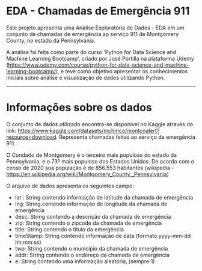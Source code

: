 # EDA - Chamadas de Emergência 911

Este projeto apresenta uma Análise Exploratória de Dados - EDA em um conjunto de chamadas de emergência ao serviço 911 de Montgomery County, no estado da Pennsylvania.

A análise foi feita como parte do curso 'Python for Data Science and Machine Learning Bootcamp', criado por José Portilla na plataforma Udemy (https://www.udemy.com/course/python-for-data-science-and-machine-learning-bootcamp/), e teve como objetivo apresentar os conhecimentos iniciais sobre análise e visualização de dados utilizando Python.
________________________________________

# Informações sobre os dados
O conjunto de dados utilizado encontra-se disponível no Kaggle através do link: https://www.kaggle.com/datasets/mchirico/montcoalert?resource=download. Representa chamadas feitas ao serviço de emergência 911.

O Condado de Montgomery é o terceiro mais populoso do estado da Pennsylvania, e o 73º mais populoso dos Estados Unidos. De acordo com o censo de 2020 sua população é de 856.553 habitantes (wikipedia - https://en.wikipedia.org/wiki/Montgomery_County,_Pennsylvania)

O arquivo de dados apresenta os seguintes campo:
- lat : String contendo informação de latitude da  chamada de emergência
- lng: String contendo informação de longitude da  chamada de emergência
- desc: String contendo a descrição da chamada de emergência
- zip: String contendo o zipcode da chamada de emergência
- title: String contendo o título da emergência
- timeStamp: String contendo informação de data (formato yyyy-mm-dd hh:mm:ss)
- twp: String contendo o município da chamada de emergência
- addr: String contendo o endereço da chamada de emergência
- e: String contendo uma informação aleatória, (sempre 1)

